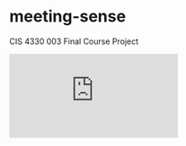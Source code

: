 # meeting-sense
CIS 4330 003 Final Course Project

![ProcessFlowChart](https://github.com/rabernethy/meeting-sense/blob/main/img/ProcessingChart.pdf)